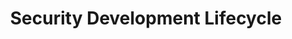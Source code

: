 ---
layout: default
title: Security Development Lifecycle
description: 'The Campus as a whole develops and manages an array of websites and applications to support varying business needs, some of which are critical'
redirect_to: "/guidelines/SDL/4-data-source-management"
---
